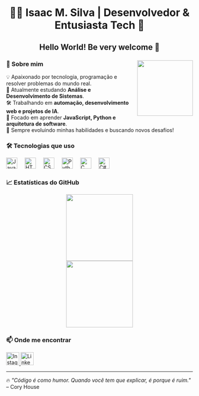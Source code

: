 <h1 align="center">👨‍💻 Isaac M. Silva | Desenvolvedor & Entusiasta Tech 🚀</h1>

<h2 align="center">Hello World! Be very welcome 👋</h2>

###

<img align="right" height="150" src="https://media1.tenor.com/m/Ulqiakf4_4gAAAAC/programming.gif" />

### 🧐 Sobre mim
💡 Apaixonado por tecnologia, programação e resolver problemas do mundo real.  
🎯 Atualmente estudando **Análise e Desenvolvimento de Sistemas**.  
🛠️ Trabalhando em **automação, desenvolvimento web e projetos de IA**.  
📌 Focado em aprender **JavaScript, Python e arquitetura de software**.  
🚀 Sempre evoluindo minhas habilidades e buscando novos desafios!

### 🛠 Tecnologias que uso
<div align="left">
  <img src="https://cdn.jsdelivr.net/gh/devicons/devicon/icons/javascript/javascript-original.svg" height="30" alt="JavaScript" />
  <img width="12" />
  <img src="https://cdn.jsdelivr.net/gh/devicons/devicon/icons/html5/html5-original.svg" height="30" alt="HTML5" />
  <img width="12" />
  <img src="https://cdn.jsdelivr.net/gh/devicons/devicon/icons/css3/css3-original.svg" height="30" alt="CSS3" />
  <img width="12" />
  <img src="https://cdn.jsdelivr.net/gh/devicons/devicon/icons/python/python-original.svg" height="30" alt="Python" />
  <img width="12" />
  <img src="https://cdn.jsdelivr.net/gh/devicons/devicon/icons/c/c-original.svg" height="30" alt="C" />
  <img width="12" />
  <img src="https://cdn.jsdelivr.net/gh/devicons/devicon/icons/csharp/csharp-original.svg" height="30" alt="C#" />
</div>

### 📈 Estatísticas do GitHub
<div align="center">
  <img height="180em" src="https://github-readme-stats.vercel.app/api?username=DevBig9&show_icons=true&theme=radical"/>
  <br>
  <img height="180em" src="https://github-readme-stats.vercel.app/api/top-langs/?username=DevBig9&layout=compact&theme=radical"/>
</div>


### 📫 Onde me encontrar
<div align="left">
  <a href="https://www.instagram.com/eubig_0/" target="_blank">
    <img src="https://img.shields.io/static/v1?message=Instagram&logo=instagram&label=&color=E4405F&logoColor=white&labelColor=&style=for-the-badge" height="35" alt="Instagram" />
  </a>
  <a href="https://www.linkedin.com/in/isaac-m-silva-3765ab35a/" target="_blank">
    <img src="https://img.shields.io/static/v1?message=LinkedIn&logo=linkedin&label=&color=0077B5&logoColor=white&labelColor=&style=for-the-badge" height="35" alt="LinkedIn" />
  </a>
</div>

---

🔥 *"Código é como humor. Quando você tem que explicar, é porque é ruim."* – Cory House
